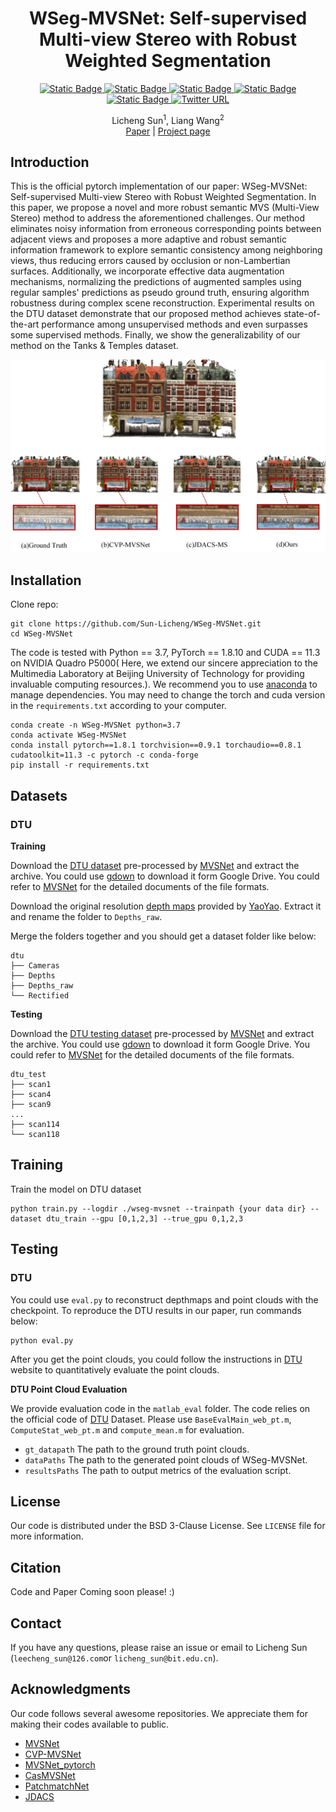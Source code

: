 

<div align="center">
  <h1 align="center">WSeg-MVSNet: Self-supervised Multi-view Stereo with Robust Weighted Segmentation</h1>
  <div align="center">
    <a href="https://github.com/Sun-Licheng/WSeg-MVSNet" target="_blank">
        <img alt="Static Badge" src="https://img.shields.io/badge/version-1.0.0-blue">
        <img alt="Static Badge" src="https://img.shields.io/badge/contributors-2-green">
        <img alt="Static Badge" src="https://img.shields.io/badge/paper-waiting-green">
        <img alt="Static Badge" src="https://img.shields.io/badge/code-waiting-green">
        <img alt="Static Badge" src="https://img.shields.io/badge/license-BSD2%2FBSD3-orange">
        <img alt="Twitter URL" src="https://img.shields.io/twitter/url?url=https%3A%2F%2Fleecheng_sun%40126.com&logo=gmail&label=mail%40licheng_sun">

</div>

  <p align="center">
    <a>Licheng Sun</a><sup>1</sup>,
	<a>Liang Wang</a><sup>2</sup>
    
<br />
    <a href="https://github.com/Sun-Licheng/WSeg-MVSNet">Paper</a> | <a href="https://github.com/Sun-Licheng/WSeg-MVSNet">Project page</a>
    <br />
  </p>
</div>

## Introduction

This is the official pytorch implementation of our paper: WSeg-MVSNet: Self-supervised Multi-view Stereo with Robust Weighted Segmentation. In this paper, we propose a novel and more robust semantic MVS (Multi-View Stereo) method to address the aforementioned challenges. Our method eliminates noisy information from erroneous corresponding points between adjacent views and proposes a more adaptive and robust semantic information framework to explore semantic consistency among neighboring views, thus reducing errors caused by occlusion or non-Lambertian surfaces. Additionally, we incorporate effective data augmentation mechanisms, normalizing the predictions of augmented samples using regular samples' predictions as pseudo ground truth, ensuring algorithm robustness during complex scene reconstruction. Experimental results on the DTU dataset demonstrate that our proposed method achieves state-of-the-art performance among unsupervised methods and even surpasses some supervised methods. Finally, we show the generalizability of our method on the Tanks \& Temples dataset.

![](Image/Comparison.jpg)

## Installation

Clone repo:
```
git clone https://github.com/Sun-Licheng/WSeg-MVSNet.git
cd WSeg-MVSNet
```

The code is tested with Python == 3.7, PyTorch == 1.8.10 and CUDA == 11.3 on NVIDIA Quadro P5000(
Here, we extend our sincere appreciation to the Multimedia Laboratory at Beijing University of Technology for providing invaluable computing resources.). We recommend you to use [anaconda](https://www.anaconda.com/) to manage dependencies. You may need to change the torch and cuda version in the `requirements.txt` according to your computer.
```
conda create -n WSeg-MVSNet python=3.7
conda activate WSeg-MVSNet
conda install pytorch==1.8.1 torchvision==0.9.1 torchaudio==0.8.1 cudatoolkit=11.3 -c pytorch -c conda-forge
pip install -r requirements.txt
```

## Datasets

### DTU

**Training**

Download the [DTU dataset](https://drive.google.com/file/d/1eDjh-_bxKKnEuz5h-HXS7EDJn59clx6V/view) pre-processed by [MVSNet](https://github.com/YoYo000/MVSNet) and extract the archive. You could use [gdown](https://github.com/wkentaro/gdown) to download it form Google Drive. You could refer to [MVSNet](https://github.com/YoYo000/MVSNet) for the detailed documents of the file formats.

Download the original resolution [depth maps](https://drive.google.com/open?id=1LVy8tsWajG3uPTCYPSxDvVXFCdIYXaS-) provided by [YaoYao](https://github.com/YoYo000/MVSNet/issues/106). Extract it and rename the folder to `Depths_raw`. 

Merge the folders together and you should get a dataset folder like below:

```
dtu
├── Cameras
├── Depths
├── Depths_raw
└── Rectified
```

**Testing**

Download the [DTU testing dataset](https://drive.google.com/file/d/135oKPefcPTsdtLRzoDAQtPpHuoIrpRI_/view) pre-processed by [MVSNet](https://github.com/YoYo000/MVSNet) and extract the archive. You could use [gdown](https://github.com/wkentaro/gdown) to download it form Google Drive. You could refer to [MVSNet](https://github.com/YoYo000/MVSNet) for the detailed documents of the file formats. 

```
dtu_test
├── scan1
├── scan4
├── scan9
...
├── scan114
└── scan118
```

## Training

Train the model on DTU dataset
```
python train.py --logdir ./wseg-mvsnet --trainpath {your data dir} --dataset dtu_train --gpu [0,1,2,3] --true_gpu 0,1,2,3 
```

## Testing

### **DTU**

You could use `eval.py` to reconstruct depthmaps and point clouds with the checkpoint. To reproduce the DTU results in our paper, run commands below:

```
python eval.py
```
After you get the point clouds, you could follow the instructions in [DTU](http://roboimagedata.compute.dtu.dk/?page_id=36) website to quantitatively evaluate the point clouds.

**DTU Point Cloud Evaluation**

We provide evaluation code in the `matlab_eval` folder. The code relies on the official code of [DTU](http://roboimagedata.compute.dtu.dk/?page_id=36) Dataset. Please use  `BaseEvalMain_web_pt.m`, `ComputeStat_web_pt.m` and `compute_mean.m` for evaluation. 

* `gt_datapath` The path to the ground truth point clouds.
* `dataPaths` The path to the generated point clouds of WSeg-MVSNet.
* `resultsPaths` The path to output metrics of the evaluation script.

<!-- LICENSE -->
## License

Our code is distributed under the BSD 3-Clause License. See `LICENSE` file for more information.

## Citation

Code and Paper Coming soon please! :)

## Contact

If you have any questions, please raise an issue or email to Licheng Sun (`leecheng_sun@126.com`or `licheng_sun@bit.edu.cn`).

## Acknowledgments

Our code follows several awesome repositories. We appreciate them for making their codes available to public.

* [MVSNet](https://github.com/YoYo000/MVSNet)
* [CVP-MVSNet](https://github.com/JiayuYANG/CVP-MVSNet)
* [MVSNet_pytorch](https://github.com/xy-guo/MVSNet_pytorch)
* [CasMVSNet](https://github.com/alibaba/cascade-stereo/tree/master/CasMVSNet)
* [PatchmatchNet](https://github.com/FangjinhuaWang/PatchmatchNet)
* [JDACS](https://github.com/ToughStoneX/Self-Supervised-MVS)
